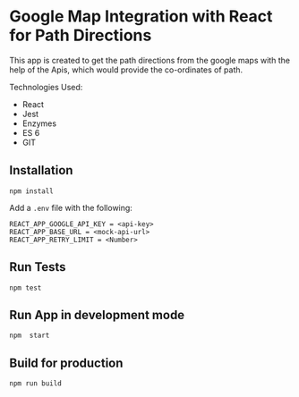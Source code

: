 # Google Map Integration with React for Path Directions

This app is created to get the path directions from the google maps with the help of the Apis, which would provide the co-ordinates of path.

Technologies Used:

* React
* Jest
* Enzymes
* ES 6
* GIT

## Installation

```
npm install
```

Add a `.env` file with the following:

```
REACT_APP_GOOGLE_API_KEY = <api-key>
REACT_APP_BASE_URL = <mock-api-url>
REACT_APP_RETRY_LIMIT = <Number>
```

## Run Tests

```
npm test
```

## Run App in development mode

```
npm  start
```

## Build for production

```
npm run build
```